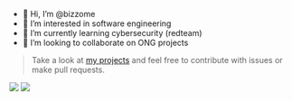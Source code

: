 - 👋 Hi, I’m @bizzome
- 👀 I’m interested in software engineering
- 🌱 I’m currently learning cybersecurity (redteam)
- 💞️ I’m looking to collaborate on ONG projects


> Take a look at [my projects](https://github.com/bizzome?tab=repositories) and feel free to contribute with issues or make pull requests.

<picture>
  <source
    srcset="https://github-readme-stats.vercel.app/api?username=bizzome&show_icons=true&theme=dark&rank_icon=github"
    media="(prefers-color-scheme: dark)"
  />
  <source
    srcset="https://github-readme-stats.vercel.app/api?username=bizzome&show_icons=true&rank_icon=github"
    media="(prefers-color-scheme: light), (prefers-color-scheme: no-preference)"
  />
  <img src="https://github-readme-stats.vercel.app/api?username=bizzome&rank_icon=github" />
</picture>

<picture>
  <source
    srcset="https://github-readme-stats.vercel.app/api/top-langs/?username=bizzome&layout=compact&theme=dark&hide=jupyter%20notebook"
    media="(prefers-color-scheme: dark)"
    />
  <source
    srcset="https://github-readme-stats.vercel.app/api/top-langs/?username=bizzome&layout=compact&hide=jupyter%20notebook"
    media="(prefers-color-scheme: light), (prefers-color-scheme: no-preference)"
  />
  <img src="https://github-readme-stats.vercel.app/api/top-langs/?username=bizzome&layout=compact&hide=jupyter-notebook"/>
</picture>
